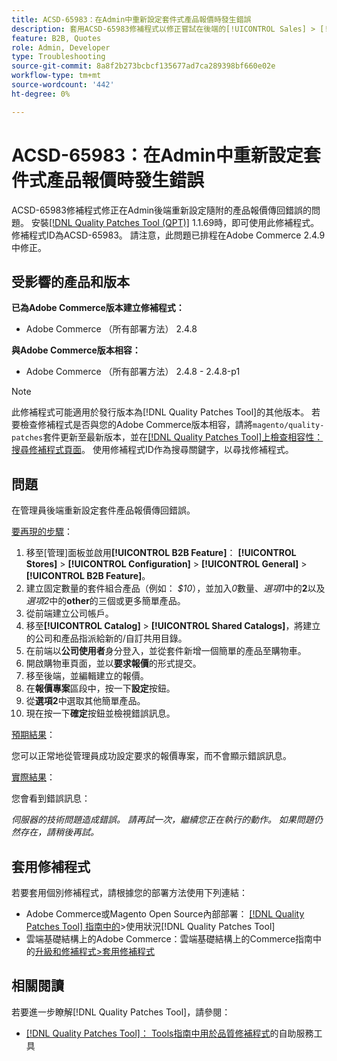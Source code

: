 ```yaml
---
title: ACSD-65983：在Admin中重新設定套件式產品報價時發生錯誤
description: 套用ACSD-65983修補程式以修正嘗試在後端的[!UICONTROL Sales] > [!UICONTROL Quotes] > [!UICONTROL Edit]畫面中設定套件組合產品時出現錯誤的Adobe Commerce問題。
feature: B2B, Quotes
role: Admin, Developer
type: Troubleshooting
source-git-commit: 8a8f2b273bcbcf135677ad7ca289398bf660e02e
workflow-type: tm+mt
source-wordcount: '442'
ht-degree: 0%

---
```



# ACSD-65983：在Admin中重新設定套件式產品報價時發生錯誤

ACSD-65983修補程式修正在Admin後端重新設定隨附的產品報價傳回錯誤的問題。 安裝[[!DNL Quality Patches Tool (QPT)]](/help/tools/quality-patches-tool/quality-patches-tool-to-self-serve-quality-patches.md) 1.1.69時，即可使用此修補程式。 修補程式ID為ACSD-65983。 請注意，此問題已排程在Adobe Commerce 2.4.9中修正。

## 受影響的產品和版本

**已為Adobe Commerce版本建立修補程式：**

* Adobe Commerce （所有部署方法） 2.4.8

**與Adobe Commerce版本相容：**

* Adobe Commerce （所有部署方法） 2.4.8 - 2.4.8-p1

>[!NOTE]
>
>此修補程式可能適用於發行版本為[!DNL Quality Patches Tool]的其他版本。 若要檢查修補程式是否與您的Adobe Commerce版本相容，請將`magento/quality-patches`套件更新至最新版本，並在[[!DNL Quality Patches Tool]上檢查相容性：搜尋修補程式頁面](https://experienceleague.adobe.com/tools/commerce-quality-patches/index.html?lang=zh-Hant)。 使用修補程式ID作為搜尋關鍵字，以尋找修補程式。

## 問題

在管理員後端重新設定套件產品報價傳回錯誤。

<u>要再現的步驟</u>：

1. 移至[管理]面板並啟用&#x200B;**[!UICONTROL B2B Feature]**： **[!UICONTROL Stores]** > **[!UICONTROL Configuration]** > **[!UICONTROL General]** > **[!UICONTROL B2B Feature]**。
1. 建立固定數量的套件組合產品（例如： *$10*），並加入&#x200B;*0*&#x200B;數量、*選項1*&#x200B;中的&#x200B;**2**&#x200B;以及&#x200B;*選項2*&#x200B;中的&#x200B;**other**&#x200B;的三個或更多簡單產品。
1. 從前端建立公司帳戶。
1. 移至&#x200B;**[!UICONTROL Catalog]** > **[!UICONTROL Shared Catalogs]**，將建立的公司和產品指派給新的/自訂共用目錄。
1. 在前端以&#x200B;**公司使用者**&#x200B;身分登入，並從套件新增一個簡單的產品至購物車。
1. 開啟購物車頁面，並以&#x200B;**要求報價**&#x200B;的形式提交。
1. 移至後端，並編輯建立的報價。
1. 在&#x200B;**報價專案**&#x200B;區段中，按一下&#x200B;**設定**&#x200B;按鈕。
1. 從&#x200B;**選項2**&#x200B;中選取其他簡單產品。
1. 現在按一下&#x200B;**確定**&#x200B;按鈕並檢視錯誤訊息。

<u>預期結果</u>：

您可以正常地從管理員成功設定要求的報價專案，而不會顯示錯誤訊息。

<u>實際結果</u>：

您會看到錯誤訊息：

*伺服器的技術問題造成錯誤。 請再試一次，繼續您正在執行的動作。 如果問題仍然存在，請稍後再試。*

## 套用修補程式

若要套用個別修補程式，請根據您的部署方法使用下列連結：

* Adobe Commerce或Magento Open Source內部部署： [[!DNL Quality Patches Tool] 指南中的](/help/tools/quality-patches-tool/usage.md)>使用狀況[!DNL Quality Patches Tool]
* 雲端基礎結構上的Adobe Commerce：雲端基礎結構上的Commerce指南中的[升級和修補程式>套用修補程式](https://experienceleague.adobe.com/docs/commerce-cloud-service/user-guide/develop/upgrade/apply-patches.html?lang=zh-Hant)

## 相關閱讀

若要進一步瞭解[!DNL Quality Patches Tool]，請參閱：

* [[!DNL Quality Patches Tool]： Tools指南中用於品質修補程式](/help/tools/quality-patches-tool/quality-patches-tool-to-self-serve-quality-patches.md)的自助服務工具
